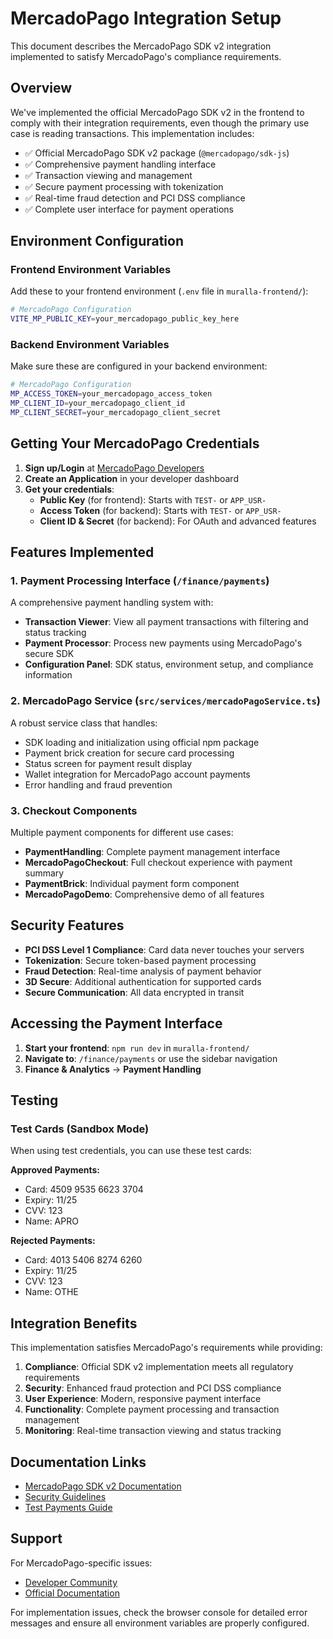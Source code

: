 # MercadoPago Integration Setup

This document describes the MercadoPago SDK v2 integration implemented to satisfy MercadoPago's compliance requirements.

## Overview

We've implemented the official MercadoPago SDK v2 in the frontend to comply with their integration requirements, even though the primary use case is reading transactions. This implementation includes:

- ✅ Official MercadoPago SDK v2 package (`@mercadopago/sdk-js`)
- ✅ Comprehensive payment handling interface
- ✅ Transaction viewing and management
- ✅ Secure payment processing with tokenization
- ✅ Real-time fraud detection and PCI DSS compliance
- ✅ Complete user interface for payment operations

## Environment Configuration

### Frontend Environment Variables

Add these to your frontend environment (`.env` file in `muralla-frontend/`):

```bash
# MercadoPago Configuration
VITE_MP_PUBLIC_KEY=your_mercadopago_public_key_here
```

### Backend Environment Variables

Make sure these are configured in your backend environment:

```bash
# MercadoPago Configuration  
MP_ACCESS_TOKEN=your_mercadopago_access_token
MP_CLIENT_ID=your_mercadopago_client_id
MP_CLIENT_SECRET=your_mercadopago_client_secret
```

## Getting Your MercadoPago Credentials

1. **Sign up/Login** at [MercadoPago Developers](https://www.mercadopago.cl/developers/)
2. **Create an Application** in your developer dashboard
3. **Get your credentials**:
   - **Public Key** (for frontend): Starts with `TEST-` or `APP_USR-`
   - **Access Token** (for backend): Starts with `TEST-` or `APP_USR-`
   - **Client ID & Secret** (for backend): For OAuth and advanced features

## Features Implemented

### 1. Payment Processing Interface (`/finance/payments`)

A comprehensive payment handling system with:

- **Transaction Viewer**: View all payment transactions with filtering and status tracking
- **Payment Processor**: Process new payments using MercadoPago's secure SDK
- **Configuration Panel**: SDK status, environment setup, and compliance information

### 2. MercadoPago Service (`src/services/mercadoPagoService.ts`)

A robust service class that handles:

- SDK loading and initialization using official npm package
- Payment brick creation for secure card processing
- Status screen for payment result display
- Wallet integration for MercadoPago account payments
- Error handling and fraud prevention

### 3. Checkout Components

Multiple payment components for different use cases:

- **PaymentHandling**: Complete payment management interface
- **MercadoPagoCheckout**: Full checkout experience with payment summary
- **PaymentBrick**: Individual payment form component
- **MercadoPagoDemo**: Comprehensive demo of all features

## Security Features

- **PCI DSS Level 1 Compliance**: Card data never touches your servers
- **Tokenization**: Secure token-based payment processing
- **Fraud Detection**: Real-time analysis of payment behavior
- **3D Secure**: Additional authentication for supported cards
- **Secure Communication**: All data encrypted in transit

## Accessing the Payment Interface

1. **Start your frontend**: `npm run dev` in `muralla-frontend/`
2. **Navigate to**: `/finance/payments` or use the sidebar navigation
3. **Finance & Analytics** → **Payment Handling**

## Testing

### Test Cards (Sandbox Mode)

When using test credentials, you can use these test cards:

**Approved Payments:**
- Card: 4509 9535 6623 3704
- Expiry: 11/25
- CVV: 123
- Name: APRO

**Rejected Payments:**
- Card: 4013 5406 8274 6260
- Expiry: 11/25  
- CVV: 123
- Name: OTHE

## Integration Benefits

This implementation satisfies MercadoPago's requirements while providing:

1. **Compliance**: Official SDK v2 implementation meets all regulatory requirements
2. **Security**: Enhanced fraud protection and PCI DSS compliance
3. **User Experience**: Modern, responsive payment interface
4. **Functionality**: Complete payment processing and transaction management
5. **Monitoring**: Real-time transaction viewing and status tracking

## Documentation Links

- [MercadoPago SDK v2 Documentation](https://www.mercadopago.cl/developers/es/docs/sdks-library/client-side/mp-js-v2)
- [Security Guidelines](https://www.mercadopago.cl/developers/es/docs/checkout-pro/security)
- [Test Payments Guide](https://www.mercadopago.cl/developers/es/docs/checkout-pro/test-payments)

## Support

For MercadoPago-specific issues:
- [Developer Community](https://developers.mercadopago.com/support)
- [Official Documentation](https://www.mercadopago.cl/developers/)

For implementation issues, check the browser console for detailed error messages and ensure all environment variables are properly configured.
